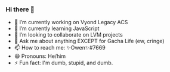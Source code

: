 ### Hi there 👋

- 🔭 I’m currently working on Vyond Legacy ACS
- 🌱 I’m currently learning JavaScript
- 👯 I’m looking to collaborate on LVM projects
- 💬 Ask me about anything EXCEPT for Gacha Life (ew, cringe)
- 📫 How to reach me: ✨Owen✨#7669
- 😄 Pronouns: He/him
- ⚡ Fun fact: I'm dumb, stupid, and dumb.

